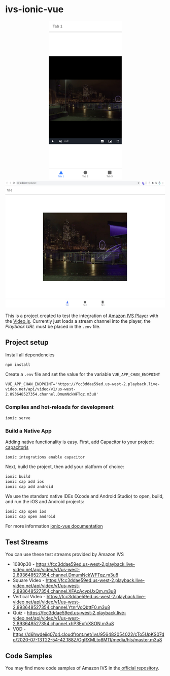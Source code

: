 # ivs-ionic-vue

<p align="center">
  <img height="500" src="ivs-ionic-vue.png">
  <img height="400" src="ivs-ionic-vue.jpeg">
</p>

This is a project created to test the integration of [Amazon IVS Player](https://docs.aws.amazon.com/ivs/latest/userguide/player.html) with the [Video.js](https://videojs.com/). Currently just loads a stream channel into the player, the _Playback URL_ must be placed in the `.env` file.

## Project setup

Install all dependencies

```
npm install
```

Create a `.env` file and set the value for the variable `VUE_APP_CHAN_ENDPOINT`

```
VUE_APP_CHAN_ENDPOINT='https://fcc3ddae59ed.us-west-2.playback.live-video.net/api/video/v1/us-west-2.893648527354.channel.DmumNckWFTqz.m3u8'
```

### Compiles and hot-reloads for development

```
ionic serve
```


### Build a Native App

Adding native functionality is easy. First, add Capacitor to your project: [capacitorjs](https://capacitorjs.com/)
```
ionic integrations enable capacitor
```
Next, build the project, then add your platform of choice:
```
ionic build
ionic cap add ios
ionic cap add android
```

We use the standard native IDEs (Xcode and Android Studio) to open, build, and run the iOS and Android projects:
```
ionic cap open ios
ionic cap open android
```

For more information
[ionic-vue documentation](https://ionicframework.com/docs/vue/quickstart#build-a-native-app)



## Test Streams

You can use these test streams provided by Amazon IVS

- 1080p30 - https://fcc3ddae59ed.us-west-2.playback.live-video.net/api/video/v1/us-west-2.893648527354.channel.DmumNckWFTqz.m3u8
- Square Video - https://fcc3ddae59ed.us-west-2.playback.live-video.net/api/video/v1/us-west-2.893648527354.channel.XFAcAcypUxQm.m3u8
- Vertical Video - https://fcc3ddae59ed.us-west-2.playback.live-video.net/api/video/v1/us-west-2.893648527354.channel.YtnrVcQbttF0.m3u8
- Quiz - https://fcc3ddae59ed.us-west-2.playback.live-video.net/api/video/v1/us-west-2.893648527354.channel.xhP3ExfcX8ON.m3u8
- VOD - https://d6hwdeiig07o4.cloudfront.net/ivs/956482054022/cTo5UpKS07do/2020-07-13T22-54-42.188Z/OgRXMLtq8M11/media/hls/master.m3u8

## Code Samples

You may find more code samples of Amazon IVS in the[ official repository](https://github.com/aws-samples/amazon-ivs-player-web-sample).
